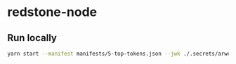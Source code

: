 # redstone-node

## Run locally
```bash
yarn start --manifest manifests/5-top-tokens.json --jwk ./.secrets/arweave.json --covalent-key ckey_7dfd8019d0a84935bfdb6c3ffed
```
